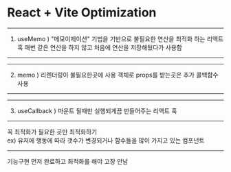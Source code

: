# React + Vite Optimization

---
1. useMemo )
"메모이제이션" 기법을 기반으로 불필요한 연산을 최적화 하는 리액트 훅
매번 같은 연산을 하지 않고 처음에 연산을 저장해뒀다가 사용함
---

---
2. memo )
리렌더링이 불필요한곳에 사용
객체로 props를 받는곳은 추가 콜백함수 사용
---

---
3. useCallback )
마운트 될때만 실행되게끔 만들어주는 리액트 훅
---

꼭 최적화가 필요한 곳만 최적화하기 <br />
ex) 유저에 행동에 따라 갯수가 변경되거나 함수들을 많이 가지고 있는 컴포넌트

---
기능구현 먼저 완료하고 최적화를 해야 고장 안남
